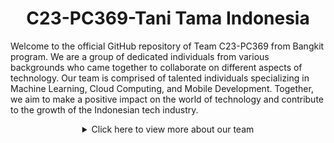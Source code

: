 <h1 align="center">C23-PC369-Tani Tama Indonesia</h1>
Welcome to the official GitHub repository of Team C23-PC369 from Bangkit program. We are a group of dedicated individuals from various backgrounds who came together to collaborate on different aspects of technology. Our team is comprised of talented individuals specializing in Machine Learning, Cloud Computing, and Mobile Development. Together, we aim to make a positive impact on the world of technology and contribute to the growth of the Indonesian tech industry.

<p></p>
<details>
  <summary align="center">Click here to view more about our team</summary>

## Our Teams

### Machine Learning Team

| Bangkit ID  | Name                           | Sosial Media                                                                                                                                                                                                                                                                                                                                                        |
| ----------- | ------------------------------ | ------------------------------------------------------------------------------------------------------------------------------------------------------------------------------------------------------------------------------------------------------------------------------------------------------------------------------------------------------------------- |
| M366DSX2156 | Ahmad Rosyihuddin              | [![GitHub](https://img.shields.io/badge/GitHub-Profile-blue?logo=github)](https://github.com/a-rosyihuddin) [![LinkedIn](https://img.shields.io/badge/LinkedIn-Profile-blue?logo=linkedin)](https://www.linkedin.com/in/ahmad-rosyihuddin/) [![Instagram](https://img.shields.io/badge/Instagram-Profile-blue?logo=instagram)](https://www.instagram.com/kaji_sik/) |
| M151DSX1562 | Matyus Garbela Ismanto         | [![GitHub](https://img.shields.io/badge/GitHub-Profile-blue?logo=github)](link_to_github) [![LinkedIn](https://img.shields.io/badge/LinkedIn-Profile-blue?logo=linkedin)](link_to_linkedin) [![Instagram](https://img.shields.io/badge/Instagram-Profile-blue?logo=instagram)](link_to_instagram)                                                                   |
| M287DSX0510 | Rizky Pratama Syahrul Ramadhan | [![GitHub](https://img.shields.io/badge/GitHub-Profile-blue?logo=github)](link_to_github) [![LinkedIn](https://img.shields.io/badge/LinkedIn-Profile-blue?logo=linkedin)](link_to_linkedin) [![Instagram](https://img.shields.io/badge/Instagram-Profile-blue?logo=instagram)](link_to_instagram)                                                                   |

### Cloud Computing Team

| Bangkit ID  | Name                | Sosial Media                                                                                                                                                                                                                                                                                      |
| ----------- | ------------------- | ------------------------------------------------------------------------------------------------------------------------------------------------------------------------------------------------------------------------------------------------------------------------------------------------- |
| C114DSX3336 | Grevalby            | [![GitHub](https://img.shields.io/badge/GitHub-Profile-blue?logo=github)](link_to_github) [![LinkedIn](https://img.shields.io/badge/LinkedIn-Profile-blue?logo=linkedin)](link_to_linkedin) [![Instagram](https://img.shields.io/badge/Instagram-Profile-blue?logo=instagram)](link_to_instagram) |
| C356DSX0941 | Micko Agung Pratama | [![GitHub](https://img.shields.io/badge/GitHub-Profile-blue?logo=github)](link_to_github) [![LinkedIn](https://img.shields.io/badge/LinkedIn-Profile-blue?logo=linkedin)](link_to_linkedin) [![Instagram](https://img.shields.io/badge/Instagram-Profile-blue?logo=instagram)](link_to_instagram) |

### Mobile Development Team

| Bangkit ID  | Name          | Sosial Media                                                                                                                                                                                                                                                                                      |
| ----------- | ------------- | ------------------------------------------------------------------------------------------------------------------------------------------------------------------------------------------------------------------------------------------------------------------------------------------------- |
| A037DSY1086 | Iriel Aureleo | [![GitHub](https://img.shields.io/badge/GitHub-Profile-blue?logo=github)](link_to_github) [![LinkedIn](https://img.shields.io/badge/LinkedIn-Profile-blue?logo=linkedin)](link_to_linkedin) [![Instagram](https://img.shields.io/badge/Instagram-Profile-blue?logo=instagram)](link_to_instagram) |

## About the Project

In the Bangkit program, our team, C23-PC369, came together with the common goal of exploring and expanding our knowledge in the fields of Machine Learning, Cloud Computing, and Mobile Development. We have collaborated on various projects and assignments, allowing us to gain practical experience and enhance our skills.

Throughout our journey, we have delved into the realm of Machine Learning, employing cutting-edge algorithms and techniques to solve real-world problems. We have dived into Cloud Computing, harnessing the power of cloud platforms to develop scalable and efficient solutions. Furthermore, we have explored the world of Mobile Development, crafting user-friendly and intuitive mobile applications.

Our passion for technology and our commitment to continuous learning have been the driving forces behind our collaboration and success. By combining our unique skills and diverse perspectives, we strive to create innovative solutions that make a difference.

## Contact Us

If you have any inquiries, suggestions, or would simply like to connect with us, please feel free to reach out to our team members individually. We are excited to engage in discussions and collaborate with fellow enthusiasts and professionals.

## Team C23-PC369

Thank you for visiting our GitHub repository and for your interest in our team's projects. We appreciate your support and look forward to sharing our journey with you.
